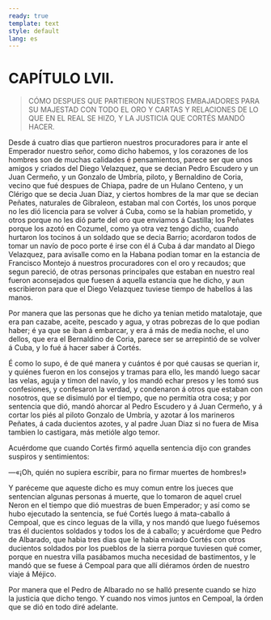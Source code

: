 ```yaml
---
ready: true
template: text
style: default
lang: es
---
```


# CAPÍTULO LVII.

> CÓMO DESPUES QUE PARTIERON NUESTROS EMBAJADORES PARA SU MAJESTAD CON
> TODO EL ORO Y CARTAS Y RELACIONES DE LO QUE EN EL REAL SE HIZO, Y LA
> JUSTICIA QUE CORTÉS MANDÓ HACER.


Desde á cuatro dias que partieron nuestros procuradores para ir ante
el Emperador nuestro señor, como dicho habemos, y los corazones de los
hombres son de muchas calidades é pensamientos, parece ser que unos
amigos y criados del Diego Velazquez, que se decian Pedro Escudero
y un Juan Cermeño, y un Gonzalo de Umbría, piloto, y Bernaldino de
Coria, vecino que fué despues de Chiapa, padre de un Hulano Centeno,
y un Clérigo que se decia Juan Diaz, y ciertos hombres de la mar que
se decian Peñates, naturales de Gibraleon, estaban mal con Cortés,
los unos porque no les dió licencia para se volver á Cuba, como se la
habian prometido, y otros porque no les dió parte del oro que enviamos
á Castilla; los Peñates porque los azotó en Cozumel, como ya otra vez
tengo dicho, cuando hurtaron los tocinos á un soldado que se decia
Barrio; acordaron todos de tomar un navío de poco porte é irse con
él á Cuba á dar mandato al Diego Velazquez, para avisalle como en la
Habana podian tomar en la estancia de Francisco Montejo á nuestros
procuradores con el oro y recaudos; que segun pareció, de otras
personas principales que estaban en nuestro real fueron aconsejados que
fuesen á aquella estancia que he dicho, y aun escribieron para que el
Diego Velazquez tuviese tiempo de habellos á las manos.

Por manera que las personas que he dicho ya tenian metido matalotaje,
que era pan cazabe, aceite, pescado y agua, y otras pobrezas de lo que
podian haber; é ya que se iban á embarcar, y era á más de media noche,
el uno dellos, que era el Bernaldino de Coria, parece ser se arrepintió
de se volver á Cuba, y lo fué á hacer saber á Cortés.

É como lo supo, é de qué manera y cuántos é por qué causas se querian
ir, y quiénes fueron en los consejos y tramas para ello, les mandó
luego sacar las velas, aguja y timon del navío, y los mandó echar
presos y les tomó sus confesiones, y confesaron la verdad, y condenaron
á otros que estaban con nosotros, que se disimuló por el tiempo, que
no permitia otra cosa; y por sentencia que dió, mandó ahorcar al Pedro
Escudero y á Juan Cermeño, y á cortar los piés al piloto Gonzalo de
Umbría, y azotar á los marineros Peñates, á cada ducientos azotes, y al
padre Juan Diaz si no fuera de Misa tambien lo castigara, más metióle
algo temor.

Acuérdome que cuando Cortés firmó aquella sentencia dijo con grandes
suspiros y sentimientos:

—«¡Oh, quién no supiera escribir, para no firmar muertes de hombres!»

Y paréceme que aqueste dicho es muy comun entre los jueces que
sentencian algunas personas á muerte, que lo tomaron de aquel cruel
Neron en el tiempo que dió muestras de buen Emperador; y así como
se hubo ejecutado la sentencia, se fué Cortés luego á mata-caballo
á Cempoal, que es cinco leguas de la villa, y nos mandó que luego
fuésemos tras él ducientos soldados y todos los de á caballo; y
acuérdome que Pedro de Albarado, que habia tres dias que le habia
enviado Cortés con otros ducientos soldados por los pueblos de la
sierra porque tuviesen qué comer, porque en nuestra villa pasábamos
mucha necesidad de bastimentos, y le mandó que se fuese á Cempoal para
que allí diéramos órden de nuestro viaje á Méjico.

Por manera que el Pedro de Albarado no se halló presente cuando se hizo
la justicia que dicho tengo. Y cuando nos vimos juntos en Cempoal, la
órden que se dió en todo diré adelante.
